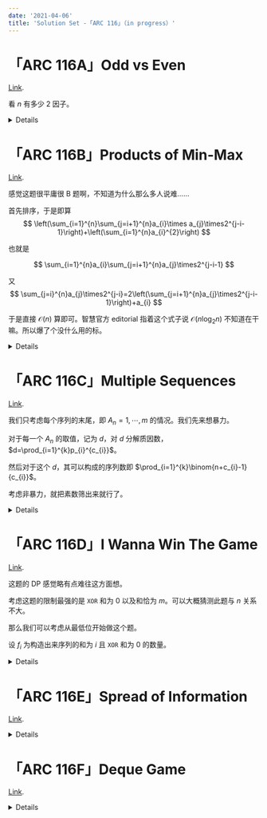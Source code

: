 ```yaml
---
date: '2021-04-06'
title: 'Solution Set -「ARC 116」（in progress）'
---
```


# 「ARC 116A」Odd vs Even

[Link](https://atcoder.jp/contests/arc116/tasks/arc116_a).

看 $n$ 有多少 $2$ 因子。

<details>

```cpp
// Problem: A - Odd vs Even
// Contest: AtCoder - AtCoder Regular Contest 116
// URL: https://atcoder.jp/contests/arc116/tasks/arc116_a
// Memory Limit: 1024 MB
// Time Limit: 2000 ms
// 
// Powered by CP Editor (https://cpeditor.org)

#include<bits/stdc++.h>
using namespace std;
typedef long long LL;
int make_two(LL n){int res=0; while((n&1ll)^1ll)	++res,n>>=1; return res;}
int main()
{
	int T; scanf("%d",&T);
	while(T--)
	{
		LL n;
		scanf("%lld",&n);
		int one=make_two(n);
		if(one==1)	puts("Same");
		else if(one>1)	puts("Even");
		else	puts("Odd");
	}
	return 0;
}
```

</details>

# 「ARC 116B」Products of Min-Max

[Link](https://atcoder.jp/contests/arc116/tasks/arc116_b).

感觉这题很平庸很 B 题啊，不知道为什么那么多人说难……

首先排序，于是即算
$$
\left(\sum_{i=1}^{n}\sum_{j=i+1}^{n}a_{i}\times a_{j}\times2^{j-i-1}\right)+\left(\sum_{i=1}^{n}a_{i}^{2}\right)
$$

也就是

$$
\sum_{i=1}^{n}a_{i}\sum_{j=i+1}^{n}a_{j}\times2^{j-i-1}
$$

又
$$
\sum_{j=i}^{n}a_{j}\times2^{j-i}=2\left(\sum_{j=i+1}^{n}a_{j}\times2^{j-i-1}\right)+a_{i}
$$

于是直接 $\mathcal{O}(n)$ 算即可。智慧官方 editorial 指着这个式子说 $\mathcal{O}(n\log_{2}n)$ 不知道在干嘛。所以爆了个没什么用的标。

<details>

```cpp
// Problem: B - Products of Min-Max
// Contest: AtCoder - AtCoder Regular Contest 116
// URL: https://atcoder.jp/contests/arc116/tasks/arc116_b
// Memory Limit: 1024 MB
// Time Limit: 2000 ms
// 
// Powered by CP Editor (https://cpeditor.org)

#include<bits/stdc++.h>
using namespace std;
typedef long long LL;
const int MOD=998244353;
int n,a[200010],ans,sum;
int main()
{
	scanf("%d",&n);
	for(int i=1;i<=n;++i)	scanf("%d",&a[i]);
	sort(a+1,a+n+1);
	for(int i=1;i<=n;++i)
	{
		ans=(ans+LL(sum)*a[i]%MOD+LL(a[i])*a[i]%MOD)%MOD;
		sum=((LL(sum)<<1)%MOD+a[i])%MOD;
	}
	printf("%d\n",ans);
	return 0;
}
```

</details>

# 「ARC 116C」Multiple Sequences

[Link](https://atcoder.jp/contests/arc116/tasks/arc116_c).

我们只考虑每个序列的末尾，即 $A_{n}=1,\cdots,m$ 的情况。我们先来想暴力。

对于每一个 $A_{n}$ 的取值，记为 $d$，对 $d$ 分解质因数，$d=\prod_{i=1}^{k}p_{i}^{c_{i}}$。

然后对于这个 $d$，其可以构成的序列数即 $\prod_{i=1}^{k}\binom{n+c_{i}-1}{c_{i}}$。

考虑非暴力，就把素数筛出来就行了。

<details>


```cpp
// Problem: C - Multiple Sequences
// Contest: AtCoder - AtCoder Regular Contest 116
// URL: https://atcoder.jp/contests/arc116/tasks/arc116_c
// Memory Limit: 1024 MB
// Time Limit: 2000 ms
// 
// Powered by CP Editor (https://cpeditor.org)

#include<bits/stdc++.h>
using namespace std;
typedef long long LL;
const int MOD=998244353;
vector<int> makePrime(int n)
{
	vector<int> prime,tag(n+1);
	tag[1]=1;
	for(int i=2;i<=n;++i)
	{
		if(!tag[i])	prime.push_back(i);
		for(int j=0;j<int(prime.size()) && i*prime[j]<=n;++j)
		{
			tag[i*prime[j]]=1;
			if(i%prime[j]==0)	break;
		}
	}
	return prime;
}
int n,m,ans;
vector<int> fac,ifac;
void exGCD(int one,int ano,int &x,int &y)
{
	if(ano==0)	x=1,y=0;
	else	exGCD(ano,one%ano,y,x),y-=(one/ano)*x;
}
int getInv(int val){int res,w; exGCD(val,MOD,res,w); return (res+MOD)%MOD;}
int C(int n,int k){return n<k?0:LL(fac[n])*ifac[k]%MOD*ifac[n-k]%MOD;}
int main()
{
	scanf("%d %d",&n,&m);
	vector<int> prime=makePrime(200100);
	fac.push_back(1);
	for(int i=1;i<=200100;++i)	fac.push_back(LL(fac.back())*i%MOD);
	for(int i=0;i<=200100;++i)	ifac.push_back(getInv(fac[i]));
	for(int i=1;i<=m;++i)
	{
		int curm=i,tmp=1;
		for(int j=0;j<int(prime.size()) && prime[j]<=curm;++j)
		{
			if(curm%prime[j]==0)
			{
				int ups=0;
				while(curm%prime[j]==0)	curm/=prime[j],++ups;
				tmp=LL(tmp)*C(n+ups-1,ups)%MOD;
			}
		}
		ans=(ans+tmp)%MOD;
	}
	printf("%d\n",ans);
	return 0;
}
```

</details>

# 「ARC 116D」I Wanna Win The Game

[Link](https://atcoder.jp/contests/arc116/tasks/arc116_d).

这题的 DP 感觉略有点难往这方面想。

考虑这题的限制最强的是 $\texttt{XOR}$ 和为 $0$ 以及和恰为 $m$。可以大概猜测此题与 $n$ 关系不大。

那么我们可以考虑从最低位开始做这个题。 

设 $f_{i}$ 为构造出来序列的和为 $i$ 且 $\texttt{XOR}$ 和为 $0$ 的数量。

<details>

```cpp
Oops, something went wrong.
```

</details>

# 「ARC 116E」Spread of Information

[Link](https://atcoder.jp/contests/arc116/tasks/arc116_e).

<details>

```cpp
Oops, something went wrong.
```

</details>

# 「ARC 116F」Deque Game

[Link](https://atcoder.jp/contests/arc116/tasks/arc116_f).

<details>

```cpp
Oops, something went wrong.
```

</details>